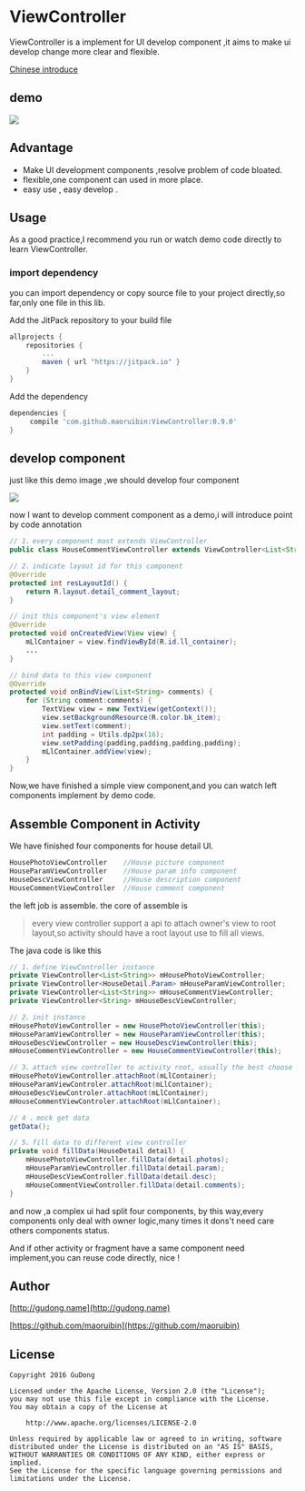 # ViewController
ViewController is a implement for UI develop component ,it aims to make ui develop change more clear and flexible.

[Chinese introduce](http://gudong.name/2016/11/06/viewcontroler-introduce.html)

## demo

<img src="http://7xr9gx.com1.z0.glb.clouddn.com/practice-demo.png">

## Advantage

* Make UI development components ,resolve problem of code bloated.
* flexible,one component can used in more place. 
* easy use , easy develop . 


## Usage 

As a good practice,I recommend you run or watch demo code directly to learn ViewController.  

### import dependency

you can import dependency or copy source file to your project directly,so far,only one file in this lib.

Add the JitPack repository to your build file
```groovy
allprojects {
	repositories {
		...
		maven { url "https://jitpack.io" }
	}
}
```

Add the dependency
```groovy
dependencies {
	 compile 'com.github.maoruibin:ViewController:0.9.0'
}
```
## develop component

just like this demo image ,we should develop four component 

<img src="http://7xr9gx.com1.z0.glb.clouddn.com/practice-demo.png">

 
now I want to develop comment component as a demo,i will introduce point by code annotation

```java
// 1、every component mast extends ViewController
public class HouseCommentViewController extends ViewController<List<String>> 

// 2、indicate layout id for this component  
@Override
protected int resLayoutId() {
    return R.layout.detail_comment_layout;
}

// init this component's view element 
@Override
protected void onCreatedView(View view) {
    mLlContainer = view.findViewById(R.id.ll_container);
    ...
}

// bind data to this view component 
@Override
protected void onBindView(List<String> comments) {
    for (String comment:comments) {
        TextView view = new TextView(getContext());
        view.setBackgroundResource(R.color.bk_item);
        view.setText(comment);
        int padding = Utils.dp2px(16);
        view.setPadding(padding,padding,padding,padding);
        mLlContainer.addView(view);
    }
}
```

Now,we have finished a simple view component,and you can watch left components implement by demo code. 

## Assemble Component in Activity

We have finished four components for house detail UI.

```java
HousePhotoViewController    //House picture component 
HouseParamViewController    //House param info component
HouseDescViewController     //House description component
HouseCommentViewController  //House comment component
```
  
the left job is assemble. the core of assemble is
  
> every view controller support a api to attach owner's view to root layout,so activity should have a root layout use to
 fill all views.

The java code is like this

```java
// 1、define ViewController instance
private ViewController<List<String>> mHousePhotoViewController;
private ViewController<HouseDetail.Param> mHouseParamViewController;
private ViewController<List<String>> mHouseCommentViewController;
private ViewController<String> mHouseDescViewController;

// 2、init instance 
mHousePhotoViewController = new HousePhotoViewController(this);
mHouseParamViewController = new HouseParamViewController(this);
mHouseDescViewController = new HouseDescViewController(this);
mHouseCommentViewController = new HouseCommentViewController(this);

// 3、attach view controller to activity root, usually the best choose for root is a vertical LinearLayout. 
mHousePhotoViewController.attachRoot(mLlContainer);
mHouseParamViewControler.attachRoot(mLlContainer);
mHouseDescViewControler.attachRoot(mLlContainer);
mHouseCommentViewControler.attachRoot(mLlContainer);

// 4 、mock get data
getData();

// 5、fill data to different view controller
private void fillData(HouseDetail detail) {
    mHousePhotoViewController.fillData(detail.photos);
    mHouseParamViewController.fillData(detail.param);
    mHouseDescViewController.fillData(detail.desc);
    mHouseCommentViewController.fillData(detail.comments);
}
```

and now ,a complex ui had split four components, by this way,every components only deal with owner logic,many 
times it dons't need care others components status.

And if other activity or fragment have a same component need implement,you can reuse code directly, nice !

## Author

[http://gudong.name](http://gudong.name)

[https://github.com/maoruibin](https://github.com/maoruibin)


## License

    Copyright 2016 GuDong
    
    Licensed under the Apache License, Version 2.0 (the "License");
    you may not use this file except in compliance with the License.
    You may obtain a copy of the License at
    
        http://www.apache.org/licenses/LICENSE-2.0
    
    Unless required by applicable law or agreed to in writing, software
    distributed under the License is distributed on an "AS IS" BASIS,
    WITHOUT WARRANTIES OR CONDITIONS OF ANY KIND, either express or implied.
    See the License for the specific language governing permissions and
    limitations under the License.